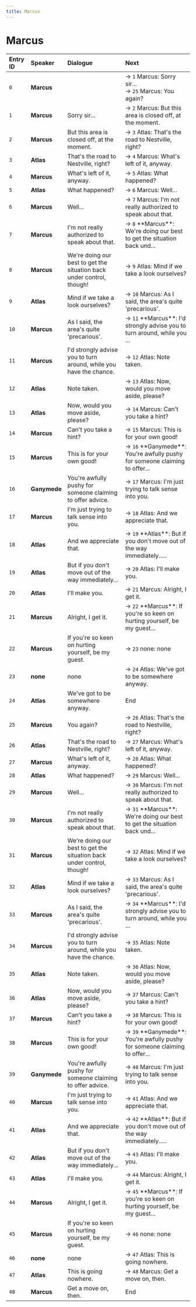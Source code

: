 ```yaml
---
title: Marcus
---
```


# Marcus


| Entry ID | Speaker | Dialogue | Next |
| :------- | :------ | :------- | :------------ |
| `0` | **Marcus** |  | → `1` Marcus: Sorry sir\.\.\.<br>→ `25` Marcus: You again? |
| `1` | **Marcus** | Sorry sir\.\.\. | → `2` Marcus: But this area is closed off, at the moment\. |
| `2` | **Marcus** | But this area is closed off, at the moment\. | → `3` Atlas: That's the road to Nestville, right? |
| `3` | **Atlas** | That's the road to Nestville, right? | → `4` Marcus: What's left of it, anyway\. |
| `4` | **Marcus** | What's left of it, anyway\. | → `5` Atlas: What happened? |
| `5` | **Atlas** | What happened? | → `6` Marcus: Well\.\.\. |
| `6` | **Marcus** | Well\.\.\. | → `7` Marcus: I'm not really authorized to speak about that\. |
| `7` | **Marcus** | I'm not really authorized to speak about that\. | → `8` \*\*Marcus\*\*: We're doing our best to get the situation back und\.\.\. |
| `8` | **Marcus** | We're doing our best to get the situation back under control, though\! | → `9` Atlas: Mind if we take a look ourselves? |
| `9` | **Atlas** | Mind if we take a look ourselves? | → `10` Marcus: As I said, the area's quite 'precarious'\. |
| `10` | **Marcus** | As I said, the area's quite 'precarious'\. | → `11` \*\*Marcus\*\*: I'd strongly advise you to turn around, while you \.\.\. |
| `11` | **Marcus** | I'd strongly advise you to turn around, while you have the chance\. | → `12` Atlas: Note taken\. |
| `12` | **Atlas** | Note taken\. | → `13` Atlas: Now, would you move aside, please? |
| `13` | **Atlas** | Now, would you move aside, please? | → `14` Marcus: Can't you take a hint? |
| `14` | **Marcus** | Can't you take a hint? | → `15` Marcus: This is for your own good\! |
| `15` | **Marcus** | This is for your own good\! | → `16` \*\*Ganymede\*\*: You're awfully pushy for someone claiming to offer\.\.\. |
| `16` | **Ganymede** | You're awfully pushy for someone claiming to offer advice\. | → `17` Marcus: I'm just trying to talk sense into you\. |
| `17` | **Marcus** | I'm just trying to talk sense into you\. | → `18` Atlas: And we appreciate that\. |
| `18` | **Atlas** | And we appreciate that\. | → `19` \*\*Atlas\*\*: But if you don't move out of the way immediately\.\.\.\.\. |
| `19` | **Atlas** | But if you don't move out of the way immediately\.\.\. | → `20` Atlas: I'll make you\. |
| `20` | **Atlas** | I'll make you\. | → `21` Marcus: Alright, I get it\. |
| `21` | **Marcus** | Alright, I get it\. | → `22` \*\*Marcus\*\*: If you're so keen on hurting yourself, be my guest\.\.\. |
| `22` | **Marcus** | If you're so keen on hurting yourself, be my guest\. | → `23` none: none |
| `23` | **none** | none | → `24` Atlas: We've got to be somewhere anyway\. |
| `24` | **Atlas** | We've got to be somewhere anyway\. | End |
| `25` | **Marcus** | You again? | → `26` Atlas: That's the road to Nestville, right? |
| `26` | **Atlas** | That's the road to Nestville, right? | → `27` Marcus: What's left of it, anyway\. |
| `27` | **Marcus** | What's left of it, anyway\. | → `28` Atlas: What happened? |
| `28` | **Atlas** | What happened? | → `29` Marcus: Well\.\.\. |
| `29` | **Marcus** | Well\.\.\. | → `30` Marcus: I'm not really authorized to speak about that\. |
| `30` | **Marcus** | I'm not really authorized to speak about that\. | → `31` \*\*Marcus\*\*: We're doing our best to get the situation back und\.\.\. |
| `31` | **Marcus** | We're doing our best to get the situation back under control, though\! | → `32` Atlas: Mind if we take a look ourselves? |
| `32` | **Atlas** | Mind if we take a look ourselves? | → `33` Marcus: As I said, the area's quite 'precarious'\. |
| `33` | **Marcus** | As I said, the area's quite 'precarious'\. | → `34` \*\*Marcus\*\*: I'd strongly advise you to turn around, while you \.\.\. |
| `34` | **Marcus** | I'd strongly advise you to turn around, while you have the chance\. | → `35` Atlas: Note taken\. |
| `35` | **Atlas** | Note taken\. | → `36` Atlas: Now, would you move aside, please? |
| `36` | **Atlas** | Now, would you move aside, please? | → `37` Marcus: Can't you take a hint? |
| `37` | **Marcus** | Can't you take a hint? | → `38` Marcus: This is for your own good\! |
| `38` | **Marcus** | This is for your own good\! | → `39` \*\*Ganymede\*\*: You're awfully pushy for someone claiming to offer\.\.\. |
| `39` | **Ganymede** | You're awfully pushy for someone claiming to offer advice\. | → `40` Marcus: I'm just trying to talk sense into you\. |
| `40` | **Marcus** | I'm just trying to talk sense into you\. | → `41` Atlas: And we appreciate that\. |
| `41` | **Atlas** | And we appreciate that\. | → `42` \*\*Atlas\*\*: But if you don't move out of the way immediately\.\.\.\.\. |
| `42` | **Atlas** | But if you don't move out of the way immediately\.\.\. | → `43` Atlas: I'll make you\. |
| `43` | **Atlas** | I'll make you\. | → `44` Marcus: Alright, I get it\. |
| `44` | **Marcus** | Alright, I get it\. | → `45` \*\*Marcus\*\*: If you're so keen on hurting yourself, be my guest\.\.\. |
| `45` | **Marcus** | If you're so keen on hurting yourself, be my guest\. | → `46` none: none |
| `46` | **none** | none | → `47` Atlas: This is going nowhere\. |
| `47` | **Atlas** | This is going nowhere\. | → `48` Marcus: Get a move on, then\. |
| `48` | **Marcus** | Get a move on, then\. | End |

